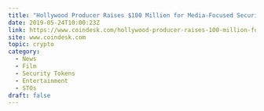 ```yaml
---
title: "Hollywood Producer Raises $100 Million for Media-Focused Security Token"
date: 2019-05-24T10:00:23Z
link: https://www.coindesk.com/hollywood-producer-raises-100-million-for-media-focused-security-token?utm_medium=RSS&utm_source=hune
site: www.coindesk.com
topic: crypto
category:
  - News
  - Film
  - Security Tokens
  - Entertainment
  - STOs
draft: false
---
```

